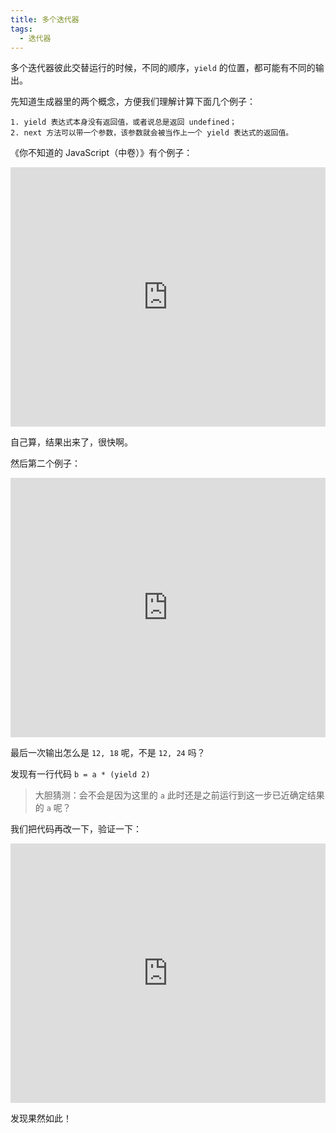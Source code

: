 ```yaml
---
title: 多个迭代器
tags:
  - 迭代器
---
```


多个迭代器彼此交替运行的时候，不同的顺序，`yield` 的位置，都可能有不同的输出。

<!-- more -->

先知道生成器里的两个概念，方便我们理解计算下面几个例子：

    1. yield 表达式本身没有返回值，或者说总是返回 undefined；
    2. next 方法可以带一个参数，该参数就会被当作上一个 yield 表达式的返回值。

《你不知道的 JavaScript（中卷）》有个例子：

<iframe height="415" style="width: 100%;" scrolling="no" title="多个生成器1" src="https://codepen.io/quietdw/embed/wvoeEgp?height=412&theme-id=light&default-tab=js,result" frameborder="no" loading="lazy" allowtransparency="true" allowfullscreen="true">
  See the Pen <a href='https://codepen.io/quietdw/pen/wvoeEgp'>多个生成器1</a> by jiang
  (<a href='https://codepen.io/quietdw'>@quietdw</a>) on <a href='https://codepen.io'>CodePen</a>.
</iframe>

自己算，结果出来了，很快啊。

然后第二个例子：

<iframe height="415" style="width: 100%;" scrolling="no" title="多个生成器2" src="https://codepen.io/quietdw/embed/yLVXxrd?height=416&theme-id=light&default-tab=js,result" frameborder="no" loading="lazy" allowtransparency="true" allowfullscreen="true">
  See the Pen <a href='https://codepen.io/quietdw/pen/yLVXxrd'>多个生成器2</a> by jiang
  (<a href='https://codepen.io/quietdw'>@quietdw</a>) on <a href='https://codepen.io'>CodePen</a>.
</iframe>

最后一次输出怎么是 `12, 18` 呢，不是 `12, 24` 吗？

发现有一行代码 `b = a * (yield 2)`

> 大胆猜测：会不会是因为这里的 `a` 此时还是之前运行到这一步已近确定结果的 `a` 呢？

我们把代码再改一下，验证一下：

<iframe height="415" style="width: 100%;" scrolling="no" title="多个生成器3" src="https://codepen.io/quietdw/embed/XWNgxrX?height=411&theme-id=light&default-tab=js,result" frameborder="no" loading="lazy" allowtransparency="true" allowfullscreen="true">
  See the Pen <a href='https://codepen.io/quietdw/pen/XWNgxrX'>多个生成器3</a> by jiang
  (<a href='https://codepen.io/quietdw'>@quietdw</a>) on <a href='https://codepen.io'>CodePen</a>.
</iframe>

发现果然如此！
